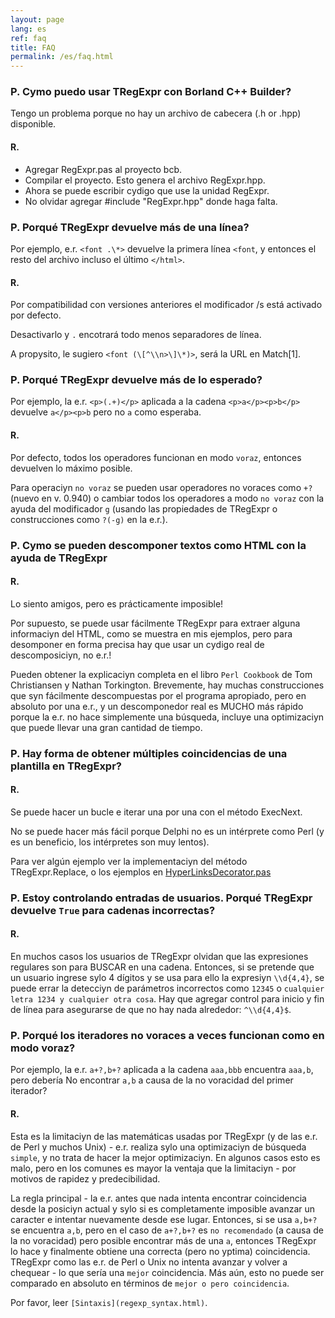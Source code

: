 ```yaml
---
layout: page
lang: es
ref: faq
title: FAQ
permalink: /es/faq.html
---
```


### P. Cуmo puedo usar TRegExpr con Borland C++ Builder?

Tengo un problema porque no hay un archivo de cabecera (.h or .hpp)
disponible.

#### R.

* Agregar RegExpr.pas al proyecto bcb.
* Compilar el proyecto. Esto genera el archivo RegExpr.hpp.
* Ahora se puede escribir cуdigo que use la unidad RegExpr.
* No olvidar agregar #include "RegExpr.hpp" donde haga falta.

### P. Porqué TRegExpr devuelve más de una línea?

Por ejemplo, e.r. `<font .\*>` devuelve la primera línea `<font`, y
entonces el resto del archivo incluso el último `</html>`.

#### R.
Por compatibilidad con versiones anteriores el modificador /s está
activado por defecto.

Desactivarlo y `.` encotrará todo menos separadores de línea.

A propуsito, le sugiero `<font (\[^\\n>\]\*)>`, será la URL en
Match\[1\].

### P. Porqué TRegExpr devuelve más de lo esperado?

Por ejemplo, la e.r. `<p>(.+)</p>` aplicada a la cadena
`<p>a</p><p>b</p>` devuelve
`a</p><p>b` pero no `a` como esperaba.

#### R.
Por defecto, todos los operadores funcionan en modo `voraz`, entonces
devuelven lo máximo posible.

Para operaciуn `no voraz` se pueden usar operadores no voraces como `+?`
(nuevo en v. 0.940) o cambiar todos los operadores a modo `no voraz` con
la ayuda del modificador `g` (usando las propiedades de TRegExpr o
construcciones como `?(-g)` en la e.r.).

### P. Cуmo se pueden descomponer textos como HTML con la ayuda de TRegExpr

#### R.
Lo siento amigos, pero es prácticamente imposible!

Por supuesto, se puede usar fácilmente TRegExpr para extraer alguna
informaciуn del HTML, como se muestra en mis ejemplos, pero para
desomponer en forma precisa hay que usar un cуdigo real de
descomposiciуn, no e.r.!

Pueden obtener la explicaciуn completa en el libro `Perl Cookbook` de
Tom Christiansen y Nathan Torkington. Brevemente, hay muchas
construcciones que sуn fácilmente descompuestas por el programa
apropiado, pero en absoluto por una e.r., y un descomponedor real es
MUCHO más rápido porque la e.r. no hace simplemente una búsqueda,
incluye una optimizaciуn que puede llevar una gran cantidad de tiempo.

### P. Hay forma de obtener múltiples coincidencias de una plantilla en TRegExpr?

#### R.
Se puede hacer un bucle e iterar una por una con el método ExecNext.

No se puede hacer más fácil porque Delphi no es un intérprete como Perl
(y es un beneficio, los intérpretes son muy lentos).

Para ver algún ejemplo ver la implementaciуn del método
TRegExpr.Replace, o los ejemplos en
[HyperLinksDecorator.pas](#hyperlinksdecorator.html)

### P. Estoy controlando entradas de usuarios. Porqué TRegExpr devuelve `True` para cadenas incorrectas?

#### R.
En muchos casos los usuarios de TRegExpr olvidan que las expresiones
regulares son para BUSCAR en una cadena. Entonces, si se pretende que un
usuario ingrese sуlo 4 dígitos y se usa para ello la expresiуn
`\\d{4,4}`, se puede errar la detecciуn de parámetros incorrectos como
`12345` o `cualquier letra 1234 y cualquier otra cosa`. Hay que agregar
control para inicio y fin de línea para asegurarse de que no hay nada
alrededor: `^\\d{4,4}$`.

### P. Porqué los iteradores no voraces a veces funcionan como en modo voraz?

Por ejemplo, la e.r. `a+?,b+?` aplicada a la cadena `aaa,bbb` encuentra
`aaa,b`, pero debería No encontrar `a,b` a causa de la no voracidad del
primer iterador?

#### R.
Esta es la limitaciуn de las matemáticas usadas por TRegExpr (y de las
e.r. de Perl y muchos Unix) - e.r. realiza sуlo una optimizaciуn de
búsqueda `simple`, y no trata de hacer la mejor optimizaciуn. En algunos
casos esto es malo, pero en los comunes es mayor la ventaja que la
limitaciуn - por motivos de rapidez y predecibilidad.

La regla principal - la e.r. antes que nada intenta encontrar
coincidencia desde la posiciуn actual y sуlo si es completamente
imposible avanzar un caracter e intentar nuevamente desde ese lugar.
Entonces, si se usa `a,b+?` se encuentra `a,b`, pero en el caso de
`a+?,b+?` es `no recomendado` (a causa de la no voracidad) pero posible
encontrar más de una `a`, entonces TRegExpr lo hace y finalmente obtiene
una correcta (pero no уptima) coincidencia. TRegExpr como las e.r. de
Perl o Unix no intenta avanzar y volver a chequear - lo que sería una
`mejor` coincidencia. Más aún, esto no puede ser comparado en absoluto
en términos de `mejor o pero coincidencia`.

Por favor, leer  `[Sintaxis](regexp_syntax.html)`.
